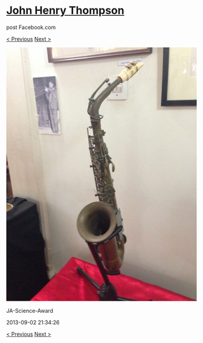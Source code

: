 # [John Henry Thompson](../README.md)
post Facebook.com

[< Previous](2013-09-02-21.md) [Next >](2013-09-02-23.md)

[![](../media/2013-09-02/JA-Science-Award-11.jpg)](../README.md)

JA-Science-Award

2013-09-02 21:34:26

[< Previous](2013-09-02-21.md) [Next >](2013-09-02-23.md)